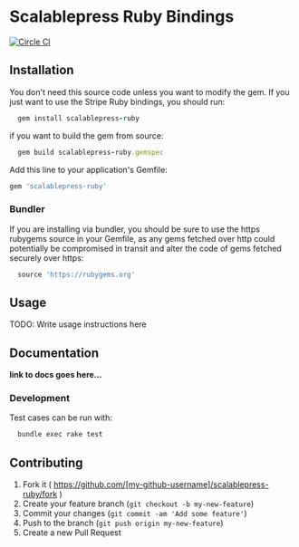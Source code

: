 # Scalablepress Ruby Bindings
[![Circle CI](https://circleci.com/gh/JamesDullaghan/scalablepress-ruby.svg?style=svg)](https://circleci.com/gh/JamesDullaghan/scalablepress-ruby)

## Installation

You don't need this source code unless you want to modify the gem. If you just want to use the Stripe Ruby bindings, you should run:

```ruby
  gem install scalablepress-ruby
```

if you want to build the gem from source:

```ruby
  gem build scalablepress-ruby.gemspec
```

Add this line to your application's Gemfile:

```ruby
gem 'scalablepress-ruby'
```

### Bundler

If you are installing via bundler, you should be sure to use the https rubygems source in your Gemfile, as any gems fetched over http could potentially be compromised in transit and alter the code of gems fetched securely over https:

```ruby
  source 'https://rubygems.org'
```

## Usage

TODO: Write usage instructions here

## Documentation

**link to docs goes here...**

### Development

Test cases can be run with:

```powershell
  bundle exec rake test
```

## Contributing

1. Fork it ( https://github.com/[my-github-username]/scalablepress-ruby/fork )
2. Create your feature branch (`git checkout -b my-new-feature`)
3. Commit your changes (`git commit -am 'Add some feature'`)
4. Push to the branch (`git push origin my-new-feature`)
5. Create a new Pull Request
